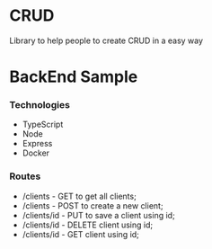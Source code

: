 # CRUD
Library to help people to create CRUD in a easy way

# BackEnd Sample

### Technologies

* TypeScript
* Node
* Express
* Docker

### Routes

* /clients - GET to get all clients;
* /clients - POST to create a new client;
* /clients/id - PUT to save a client using id;
* /clients/id - DELETE client using id;
* /clients/id - GET client using id;